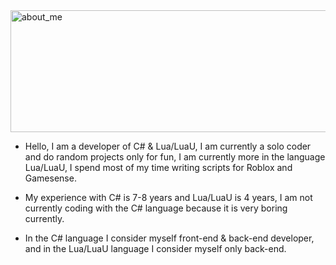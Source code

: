 <img width="544" height="195" alt="about_me" src="https://github.com/user-attachments/assets/fb6aa890-3cc9-44a0-8f2f-ea0d1da62c56" />

- Hello, I am a developer of C# & Lua/LuaU, I am currently a solo coder and do random projects only for fun, I am currently more in the language Lua/LuaU, I spend most of my time writing scripts for Roblox and Gamesense.

- My experience with C# is 7-8 years and Lua/LuaU is 4 years, I am not currently coding with the C# language because it is very boring currently.

- In the C# language I consider myself front-end & back-end developer, and in the Lua/LuaU language I consider myself only back-end.
